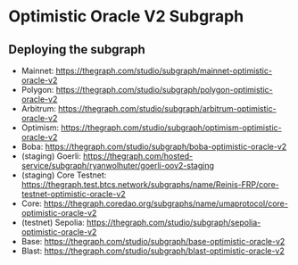 # Optimistic Oracle V2 Subgraph

## Deploying the subgraph

- Mainnet: https://thegraph.com/studio/subgraph/mainnet-optimistic-oracle-v2
- Polygon: https://thegraph.com/studio/subgraph/polygon-optimistic-oracle-v2
- Arbitrum: https://thegraph.com/studio/subgraph/arbitrum-optimistic-oracle-v2
- Optimism: https://thegraph.com/studio/subgraph/optimism-optimistic-oracle-v2
- Boba: https://thegraph.com/studio/subgraph/boba-optimistic-oracle-v2
- (staging) Goerli: https://thegraph.com/hosted-service/subgraph/ryanwolhuter/goerli-oov2-staging
- (staging) Core Testnet: https://thegraph.test.btcs.network/subgraphs/name/Reinis-FRP/core-testnet-optimistic-oracle-v2
- Core: https://thegraph.coredao.org/subgraphs/name/umaprotocol/core-optimistic-oracle-v2
- (testnet) Sepolia: https://thegraph.com/studio/subgraph/sepolia-optimistic-oracle-v2
- Base: https://thegraph.com/studio/subgraph/base-optimistic-oracle-v2
- Blast: https://thegraph.com/studio/subgraph/blast-optimistic-oracle-v2
